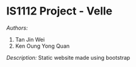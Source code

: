 # IS1112 Project - Velle

*Authors:*

1. Tan Jin Wei
2. Ken Oung Yong Quan

*Description:* 
Static website made using bootstrap
